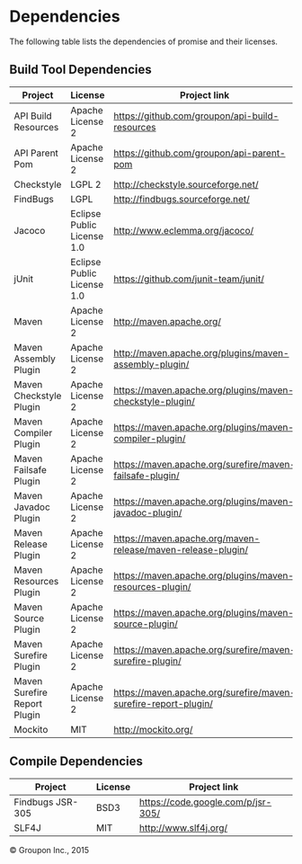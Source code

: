 Dependencies
========

The following table lists the dependencies of promise and their licenses.

Build Tool Dependencies
------------------

Project                        | License                    | Project link
-------------------------------|----------------------------|-------------
API Build Resources            | Apache License 2           | https://github.com/groupon/api-build-resources
API Parent Pom                 | Apache License 2           | https://github.com/groupon/api-parent-pom
Checkstyle                     | LGPL 2                     | http://checkstyle.sourceforge.net/
FindBugs                       | LGPL                       | http://findbugs.sourceforge.net/
Jacoco                         | Eclipse Public License 1.0 | http://www.eclemma.org/jacoco/
jUnit                          | Eclipse Public License 1.0 | https://github.com/junit-team/junit/
Maven                          | Apache License 2           | http://maven.apache.org/
Maven Assembly Plugin          | Apache License 2           | http://maven.apache.org/plugins/maven-assembly-plugin/
Maven Checkstyle Plugin        | Apache License 2           | https://maven.apache.org/plugins/maven-checkstyle-plugin/
Maven Compiler Plugin          | Apache License 2           | https://maven.apache.org/plugins/maven-compiler-plugin/
Maven Failsafe Plugin          | Apache License 2           | https://maven.apache.org/surefire/maven-failsafe-plugin/
Maven Javadoc Plugin           | Apache License 2           | https://maven.apache.org/plugins/maven-javadoc-plugin/
Maven Release Plugin           | Apache License 2           | https://maven.apache.org/maven-release/maven-release-plugin/
Maven Resources Plugin         | Apache License 2           | https://maven.apache.org/plugins/maven-resources-plugin/
Maven Source Plugin            | Apache License 2           | https://maven.apache.org/plugins/maven-source-plugin/
Maven Surefire Plugin          | Apache License 2           | https://maven.apache.org/surefire/maven-surefire-plugin/
Maven Surefire Report Plugin   | Apache License 2           | https://maven.apache.org/surefire/maven-surefire-report-plugin/
Mockito                        | MIT                        | http://mockito.org/

Compile Dependencies
--------------------

Project                        | License                    | Project link
-------------------------------|----------------------------|-------------
Findbugs JSR-305               | BSD3                       | https://code.google.com/p/jsr-305/
SLF4J                          | MIT                        | http://www.slf4j.org/

&copy; Groupon Inc., 2015
